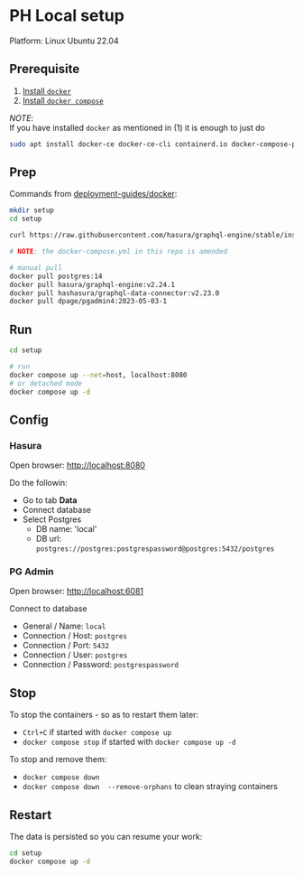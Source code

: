 # PH Local setup

Platform: Linux Ubuntu 22.04

## Prerequisite

1. [Install `docker`](https://www.digitalocean.com/community/tutorials/how-to-install-and-use-docker-on-ubuntu-22-04)
1. [Install `docker compose`](https://linux.how2shout.com/install-and-configure-docker-compose-on-ubuntu-22-04-lts-jammy/)

_NOTE_:  
If you have installed `docker` as mentioned in (1) it is enough to just do

```sh
sudo apt install docker-ce docker-ce-cli containerd.io docker-compose-plugin
```

## Prep

Commands from [deployment-guides/docker](https://hasura.io/docs/latest/deployment/deployment-guides/docker/):

```sh
mkdir setup
cd setup

curl https://raw.githubusercontent.com/hasura/graphql-engine/stable/install-manifests/docker-compose/docker-compose.yaml -o docker-compose.yml

# NOTE: the docker-compose.yml in this repo is amended

# manual pull
docker pull postgres:14
docker pull hasura/graphql-engine:v2.24.1
docker pull hashasura/graphql-data-connector:v2.23.0
docker pull dpage/pgadmin4:2023-05-03-1
```

## Run

```sh
cd setup

# run
docker compose up --net=host, localhost:8080
# or detached mode
docker compose up -d
```

## Config

### Hasura

Open browser: [http://localhost:8080](http://localhost:8080)

Do the followin:

- Go to tab **Data**
- Connect database
- Select Postgres
  - DB name: 'local'
  - DB url: `postgres://postgres:postgrespassword@postgres:5432/postgres`

### PG Admin

Open browser: [http://localhost:6081](http://localhost:6081)

Connect to database

- General / Name: `local`
- Connection / Host: `postgres`
- Connection / Port: `5432`
- Connection / User: `postgres`
- Connection / Password: `postgrespassword`

## Stop

To stop the containers - so as to restart them later:

- `Ctrl+C` if started with `docker compose up`
- `docker compose stop` if started with `docker compose up -d`

To stop and remove them:

- `docker compose down`
- `docker compose down  --remove-orphans` to clean straying containers

## Restart

The data is persisted so you can resume your work:

```sh
cd setup
docker compose up -d
```

